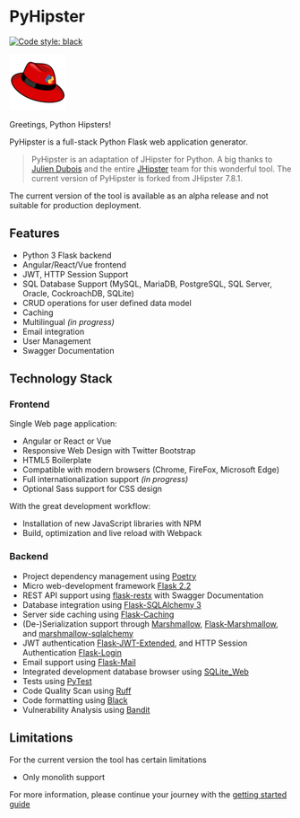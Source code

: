 # PyHipster
[![Code style: black](https://img.shields.io/badge/code%20style-black-000000.svg)](https://github.com/psf/black)

![pyhipster-logo](docs/images/logo-pyhipster_100.png "PyHipster Logo")

Greetings, Python Hipsters!

PyHipster is a full-stack Python Flask web application generator.

> PyHipster is an adaptation of JHipster for Python. A big thanks to [Julien Dubois](https://www.julien-dubois.com/) and the entire [JHipster](https://www.jhipster.tech/) team for this wonderful tool. The current version of PyHipster is forked from JHipster 7.8.1.

The current version of the tool is available as an alpha release and not suitable for production deployment.

## Features
- Python 3 Flask backend
- Angular/React/Vue frontend
- JWT, HTTP Session Support
- SQL Database Support (MySQL, MariaDB, PostgreSQL, SQL Server, Oracle, CockroachDB, SQLite)
- CRUD operations for user defined data model
- Caching
- Multilingual *(in progress)*   
- Email integration
- User Management
- Swagger Documentation

## Technology Stack
### Frontend
Single Web page application:  
- Angular or React or Vue  
- Responsive Web Design with Twitter Bootstrap  
- HTML5 Boilerplate  
- Compatible with modern browsers (Chrome, FireFox, Microsoft Edge)    
- Full internationalization support *(in progress)*   
- Optional Sass support for CSS design  

With the great development workflow:
- Installation of new JavaScript libraries with NPM  
- Build, optimization and live reload with Webpack  

### Backend
- Project dependency management using [Poetry](https://python-poetry.org/)
- Micro web-development framework [Flask 2.2](https://flask.palletsprojects.com/en/2.2.x/)   
- REST API support using [flask-restx](https://flask-restx.readthedocs.io/en/latest/) with Swagger Documentation
- Database integration using [Flask-SQLAlchemy 3](https://flask-sqlalchemy.palletsprojects.com/en/3.0.x/)    
- Server side caching using [Flask-Caching](https://flask-caching.readthedocs.io/en/latest/)
- (De-)Serialization support through [Marshmallow](https://marshmallow.readthedocs.io/en/stable/index.html), [Flask-Marshmallow](https://flask-marshmallow.readthedocs.io/en/latest/), and  [marshmallow-sqlalchemy](https://marshmallow-sqlalchemy.readthedocs.io/en/latest/index.html)    
- JWT authentication [Flask-JWT-Extended](https://flask-jwt-extended.readthedocs.io/en/stable/), and HTTP Session Authentication [Flask-Login](https://flask-login.readthedocs.io/en/latest/)    
- Email support using [Flask-Mail](https://pythonhosted.org/Flask-Mail/)
- Integrated development database browser using [SQLite_Web](https://github.com/coleifer/sqlite-web)
- Tests using [PyTest](https://docs.pytest.org)
- Code Quality Scan using [Ruff](https://beta.ruff.rs/docs/)
- Code formatting using [Black](https://black.readthedocs.io/en/stable/)
- Vulnerability Analysis using [Bandit](https://bandit.readthedocs.io/en/latest/)

## Limitations
For the current version the tool has certain limitations
- Only monolith support

For more information, please continue your journey with the [getting started guide](docs/getting-started.md)
